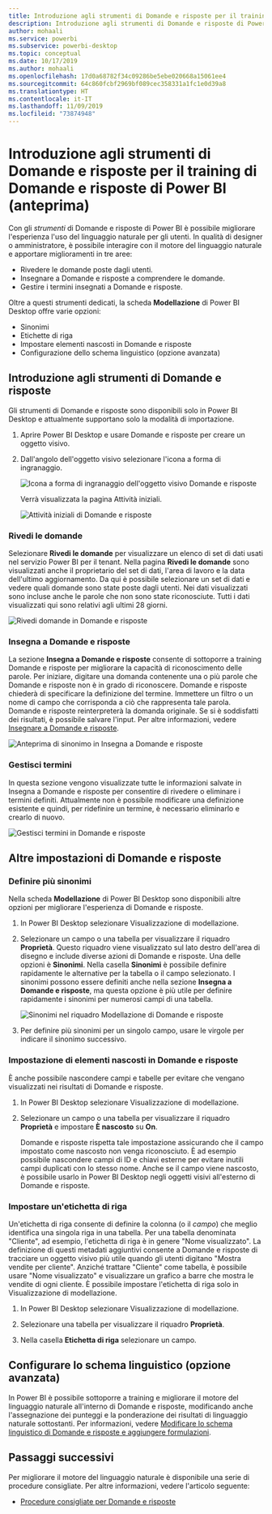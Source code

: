 ```yaml
---
title: Introduzione agli strumenti di Domande e risposte per il training di Domande e risposte di Power BI (anteprima)
description: Introduzione agli strumenti di Domande e risposte di Power BI
author: mohaali
ms.service: powerbi
ms.subservice: powerbi-desktop
ms.topic: conceptual
ms.date: 10/17/2019
ms.author: mohaali
ms.openlocfilehash: 17d0a68782f34c09286be5ebe020668a15061ee4
ms.sourcegitcommit: 64c860fcbf2969bf089cec358331a1fc1e0d39a8
ms.translationtype: HT
ms.contentlocale: it-IT
ms.lasthandoff: 11/09/2019
ms.locfileid: "73874948"
---
```

# <a name="intro-to-qa-tooling-to-train-power-bi-qa-preview"></a>Introduzione agli strumenti di Domande e risposte per il training di Domande e risposte di Power BI (anteprima)

Con gli *strumenti* di Domande e risposte di Power BI è possibile migliorare l'esperienza l'uso del linguaggio naturale per gli utenti. In qualità di designer o amministratore, è possibile interagire con il motore del linguaggio naturale e apportare miglioramenti in tre aree: 

- Rivedere le domande poste dagli utenti.
- Insegnare a Domande e risposte a comprendere le domande.
- Gestire i termini insegnati a Domande e risposte.

Oltre a questi strumenti dedicati, la scheda **Modellazione** di Power BI Desktop offre varie opzioni:  

- Sinonimi
- Etichette di riga
- Impostare elementi nascosti in Domande e risposte
- Configurazione dello schema linguistico (opzione avanzata)

## <a name="get-started-with-qa-tooling"></a>Introduzione agli strumenti di Domande e risposte

Gli strumenti di Domande e risposte sono disponibili solo in Power BI Desktop e attualmente supportano solo la modalità di importazione.

1. Aprire Power BI Desktop e usare Domande e risposte per creare un oggetto visivo. 
2. Dall'angolo dell'oggetto visivo selezionare l'icona a forma di ingranaggio. 

    ![Icona a forma di ingranaggio dell'oggetto visivo Domande e risposte](media/qna-visual-gear.png)

    Verrà visualizzata la pagina Attività iniziali.  

    ![Attività iniziali di Domande e risposte](media/qna-tooling-dialog.png)

### <a name="review-questions"></a>Rivedi le domande

Selezionare **Rivedi le domande** per visualizzare un elenco di set di dati usati nel servizio Power BI per il tenant. Nella pagina **Rivedi le domande** sono visualizzati anche il proprietario del set di dati, l'area di lavoro e la data dell'ultimo aggiornamento. Da qui è possibile selezionare un set di dati e vedere quali domande sono state poste dagli utenti. Nei dati visualizzati sono incluse anche le parole che non sono state riconosciute. Tutti i dati visualizzati qui sono relativi agli ultimi 28 giorni.

![Rivedi domande in Domande e risposte](media/qna-tooling-review-questions.png)

### <a name="teach-qa"></a>Insegna a Domande e risposte

La sezione **Insegna a Domande e risposte** consente di sottoporre a training Domande e risposte per migliorare la capacità di riconoscimento delle parole. Per iniziare, digitare una domanda contenente una o più parole che Domande e risposte non è in grado di riconoscere. Domande e risposte chiederà di specificare la definizione del termine. Immettere un filtro o un nome di campo che corrisponda a ciò che rappresenta tale parola. Domande e risposte reinterpreterà la domanda originale. Se si è soddisfatti dei risultati, è possibile salvare l'input. Per altre informazioni, vedere [Insegnare a Domande e risposte](q-and-a-tooling-teach-q-and-a.md).

![Anteprima di sinonimo in Insegna a Domande e risposte](media/qna-tooling-teach-fixpreview.png)

### <a name="manage-terms"></a>Gestisci termini

In questa sezione vengono visualizzate tutte le informazioni salvate in Insegna a Domande e risposte per consentire di rivedere o eliminare i termini definiti. Attualmente non è possibile modificare una definizione esistente e quindi, per ridefinire un termine, è necessario eliminarlo e crearlo di nuovo.

![Gestisci termini in Domande e risposte](media/qna-manage-terms.png)

## <a name="other-qa-settings"></a>Altre impostazioni di Domande e risposte

### <a name="bulk-synonyms"></a>Definire più sinonimi

Nella scheda **Modellazione** di Power BI Desktop sono disponibili altre opzioni per migliorare l'esperienza di Domande e risposte. 

1. In Power BI Desktop selezionare Visualizzazione di modellazione.

2. Selezionare un campo o una tabella per visualizzare il riquadro **Proprietà**.  Questo riquadro viene visualizzato sul lato destro dell'area di disegno e include diverse azioni di Domande e risposte. Una delle opzioni è **Sinonimi**. Nella casella **Sinonimi** è possibile definire rapidamente le alternative per la tabella o il campo selezionato. I sinonimi possono essere definiti anche nella sezione **Insegna a Domande e risposte**, ma questa opzione è più utile per definire rapidamente i sinonimi per numerosi campi di una tabella.

    ![Sinonimi nel riquadro Modellazione di Domande e risposte](media/qna-modelling-pane-synonyms.png)

3. Per definire più sinonimi per un singolo campo, usare le virgole per indicare il sinonimo successivo.

### <a name="hide-from-qa"></a>Impostazione di elementi nascosti in Domande e risposte

È anche possibile nascondere campi e tabelle per evitare che vengano visualizzati nei risultati di Domande e risposte. 

1. In Power BI Desktop selezionare Visualizzazione di modellazione.

2. Selezionare un campo o una tabella per visualizzare il riquadro **Proprietà** e impostare **È nascosto** su **On**.

    Domande e risposte rispetta tale impostazione assicurando che il campo impostato come nascosto non venga riconosciuto. È ad esempio possibile nascondere campi di ID e chiavi esterne per evitare inutili campi duplicati con lo stesso nome. Anche se il campo viene nascosto, è possibile usarlo in Power BI Desktop negli oggetti visivi all'esterno di Domande e risposte.

### <a name="set-a-row-label"></a>Impostare un'etichetta di riga

Un'etichetta di riga consente di definire la colonna (o il *campo*) che meglio identifica una singola riga in una tabella. Per una tabella denominata "Cliente", ad esempio, l'etichetta di riga è in genere "Nome visualizzato". La definizione di questi metadati aggiuntivi consente a Domande e risposte di tracciare un oggetto visivo più utile quando gli utenti digitano "Mostra vendite per cliente". Anziché trattare "Cliente" come tabella, è possibile usare "Nome visualizzato" e visualizzare un grafico a barre che mostra le vendite di ogni cliente. È possibile impostare l'etichetta di riga solo in Visualizzazione di modellazione. 

1. In Power BI Desktop selezionare Visualizzazione di modellazione.

2. Selezionare una tabella per visualizzare il riquadro **Proprietà**.

3. Nella casella **Etichetta di riga** selezionare un campo.

## <a name="configure-the-linguistic-schema-advanced"></a>Configurare lo schema linguistico (opzione avanzata)

In Power BI è possibile sottoporre a training e migliorare il motore del linguaggio naturale all'interno di Domande e risposte, modificando anche l'assegnazione dei punteggi e la ponderazione dei risultati di linguaggio naturale sottostanti. Per informazioni, vedere [Modificare lo schema linguistico di Domande e risposte e aggiungere formulazioni](q-and-a-tooling-advanced.md).

## <a name="next-steps"></a>Passaggi successivi

Per migliorare il motore del linguaggio naturale è disponibile una serie di procedure consigliate. Per altre informazioni, vedere l'articolo seguente:

* [Procedure consigliate per Domande e risposte](q-and-a-best-practices.md)
